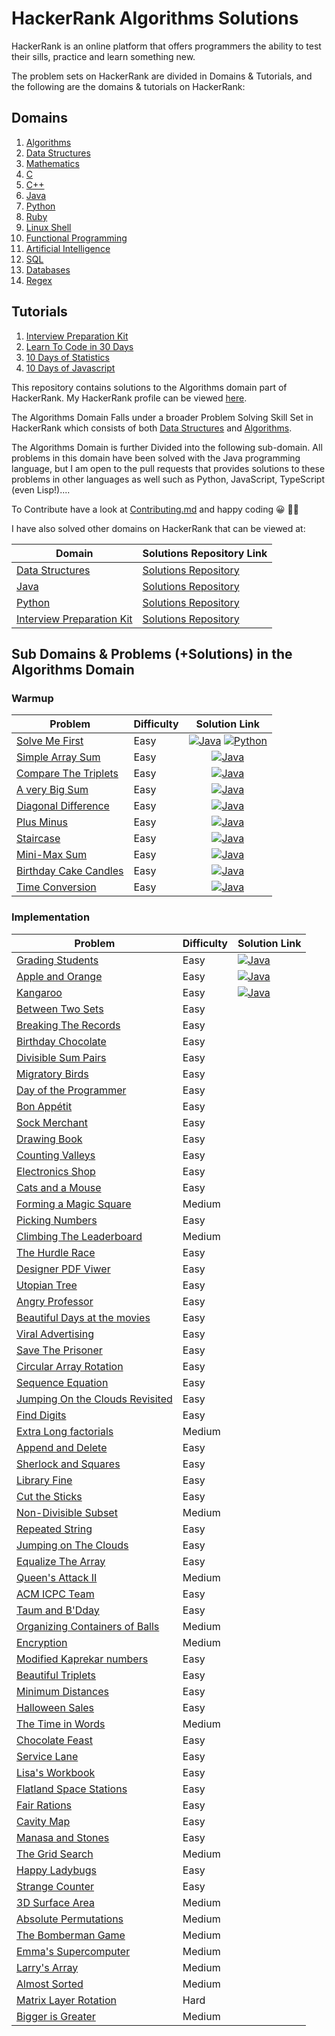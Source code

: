 # HackerRank Algorithms Solutions
HackerRank is an online platform that offers programmers the ability to test their
sills, practice and learn something new. 

The problem sets on HackerRank are divided in Domains & Tutorials, and the following are the domains & 
tutorials on HackerRank:

## Domains
1. [Algorithms](https://www.hackerrank.com/domains/algorithms)
2. [Data Structures](https://www.hackerrank.com/domains/data-structures)
3. [Mathematics](https://www.hackerrank.com/domains/mathematics) 
4. [C](https://www.hackerrank.com/domains/c)
5. [C++](https://www.hackerrank.com/domains/cpp)
6. [Java](https://www.hackerrank.com/domains/java)
7. [Python](https://www.hackerrank.com/domains/python)
8. [Ruby](https://www.hackerrank.com/domains/ruby)
9. [Linux Shell](https://www.hackerrank.com/domains/shell)
10. [Functional Programming](https://www.hackerrank.com/domains/fp)
11. [Artificial Intelligence](https://www.hackerrank.com/domains/ai)
12. [SQL](https://www.hackerrank.com/domains/sql)
13. [Databases](https://www.hackerrank.com/domains/databases)
14. [Regex](https://www.hackerrank.com/domains/regex)

## Tutorials
1. [Interview Preparation Kit](https://www.hackerrank.com/interview) 
2. [Learn To Code in 30 Days](https://www.hackerrank.com/domains/tutorials/30-days-of-code) 
3. [10 Days of Statistics](https://www.hackerrank.com/domains/tutorials/10-days-of-statistics)
4. [10 Days of Javascript](https://www.hackerrank.com/domains/tutorials/10-days-of-javascript) 

This repository contains solutions to the Algorithms domain part of HackerRank. My
HackerRank profile can be viewed [here](https://www.hackerrank.com/anishviewer).

The Algorithms Domain Falls under a broader Problem Solving Skill Set in HackerRank
which consists of both 
[Data Structures](https://www.hackerrank.com/domains/data-structures) 
and [Algorithms](https://www.hackerrank.com/domains/algorithms).

The Algorithms Domain is further Divided into the following sub-domain. All
problems in this domain have been solved with the Java programming language, but I am 
open to the pull requests that provides solutions to these problems in other languages
as well such as Python, JavaScript, TypeScript (even Lisp!)....

To Contribute have a look at 
[Contributing.md](https://github.com/anishLearnsToCode/hackerrank-algorithms/blob/master/Contributing.md) 
and happy coding 😀 🐱‍💻

I have also solved other domains on HackerRank that can be viewed at:

| Domain | Solutions Repository Link |
|--------|---------------------------|
| [Data Structures](https://www.hackerrank.com/domains/data-structures) | [Solutions Repository](https://github.com/anishLearnsToCode/hackerrank-data-structures) |
| [Java](https://www.hackerrank.com/domains/java) | [Solutions Repository](https://github.com/anishLearnsToCode/hackerrank-java) |
| [Python](https://www.hackerrank.com/domains/python) | [Solutions Repository](https://github.com/anishLearnsToCode/hackerrank-python) |
| [Interview Preparation Kit](https://www.hackerrank.com/interview) | [Solutions Repository](https://github.com/anishLearnsToCode/hackerrank-interview-preparation-kit) |

## Sub Domains & Problems (+Solutions) in the Algorithms Domain

### Warmup
| Problem | Difficulty | Solution Link |
|---------|------------|:-------------:|
| [Solve Me First](https://www.hackerrank.com/challenges/solve-me-first) | Easy | [![Java](https://img.icons8.com/color/40/000000/java-coffee-cup-logo.png)](https://github.com/anishLearnsToCode/hackerrank-algorithms/blob/master/src/warmup/SolveMeFirst.java) [![Python](https://img.icons8.com/color/35/000000/python.png)](https://github.com/anishLearnsToCode/hackerrank-algorithms/blob/master/python/warmup/solve-me-first.py) |
| [Simple Array Sum](https://www.hackerrank.com/challenges/simple-array-sum) | Easy | [![Java](https://img.icons8.com/color/40/000000/java-coffee-cup-logo.png)](https://github.com/anishLearnsToCode/hackerrank-algorithms/blob/master/src/warmup/SimpleArraySum.java) |
| [Compare The Triplets](https://www.hackerrank.com/challenges/compare-the-triplets) | Easy | [![Java](https://img.icons8.com/color/40/000000/java-coffee-cup-logo.png)](https://github.com/anishLearnsToCode/hackerrank-algorithms/blob/master/src/warmup/CompareTheTriplets.java) |
| [A very Big Sum](https://www.hackerrank.com/challenges/a-very-big-sum) | Easy | [![Java](https://img.icons8.com/color/40/000000/java-coffee-cup-logo.png)](https://github.com/anishLearnsToCode/hackerrank-algorithms/blob/master/src/warmup/AVeryBigSum.java) |
| [Diagonal Difference](https://www.hackerrank.com/challenges/diagonal-difference) | Easy | [![Java](https://img.icons8.com/color/40/000000/java-coffee-cup-logo.png)](https://github.com/anishLearnsToCode/hackerrank-algorithms/blob/master/src/warmup/DiagonalDifference.java) |
| [Plus Minus](https://www.hackerrank.com/challenges/plus-minus) | Easy | [![Java](https://img.icons8.com/color/40/000000/java-coffee-cup-logo.png)](https://github.com/anishLearnsToCode/hackerrank-algorithms/blob/master/src/warmup/PlusMinus.java) |
| [Staircase](https://www.hackerrank.com/challenges/staircase) | Easy | [![Java](https://img.icons8.com/color/40/000000/java-coffee-cup-logo.png)](https://github.com/anishLearnsToCode/hackerrank-algorithms/blob/master/src/warmup/Staircase.java) |
| [Mini-Max Sum](https://www.hackerrank.com/challenges/mini-max-sum) | Easy | [![Java](https://img.icons8.com/color/40/000000/java-coffee-cup-logo.png)](https://github.com/anishLearnsToCode/hackerrank-algorithms/blob/master/src/warmup/MinMaxSum.java) |
| [Birthday Cake Candles](https://www.hackerrank.com/challenges/birthday-cake-candles) | Easy | [![Java](https://img.icons8.com/color/40/000000/java-coffee-cup-logo.png)](https://github.com/anishLearnsToCode/hackerrank-algorithms/blob/master/src/warmup/BirthdayCakeCandles.java) |
| [Time Conversion](https://www.hackerrank.com/challenges/time-conversion) | Easy | [![Java](https://img.icons8.com/color/40/000000/java-coffee-cup-logo.png)](https://github.com/anishLearnsToCode/hackerrank-algorithms/blob/master/src/warmup/TimeConversion.java) |


### Implementation
| Problem | Difficulty | Solution Link |
|---------|------------|---------------|
| [Grading Students](https://www.hackerrank.com/challenges/grading) | Easy | [![Java](https://img.icons8.com/color/40/000000/java-coffee-cup-logo.png)](https://github.com/anishLearnsToCode/hackerrank-algorithms/blob/master/src/implimentation/GradingStudents.java) |
| [Apple and Orange](https://www.hackerrank.com/challenges/apple-and-orange) | Easy | [![Java](https://img.icons8.com/color/40/000000/java-coffee-cup-logo.png)](https://github.com/anishLearnsToCode/hackerrank-algorithms/blob/master/src/implimentation/AppleAndOrange.java) |
| [Kangaroo](https://www.hackerrank.com/challenges/kangaroo) | Easy | [![Java](https://img.icons8.com/color/40/000000/java-coffee-cup-logo.png)](https://github.com/anishLearnsToCode/hackerrank-algorithms/blob/master/src/implimentation/Kangaroo.java) |
| [Between Two Sets](https://www.hackerrank.com/challenges/between-two-sets) | Easy | |
| [Breaking The Records](https://www.hackerrank.com/challenges/breaking-best-and-worst-records) | Easy | |
| [Birthday Chocolate](https://www.hackerrank.com/challenges/the-birthday-bar) | Easy | |
| [Divisible Sum Pairs](https://www.hackerrank.com/challenges/divisible-sum-pairs) | Easy | |
| [Migratory Birds](https://www.hackerrank.com/challenges/migratory-birds) | Easy | |
| [Day of the Programmer](https://www.hackerrank.com/challenges/day-of-the-programmer) | Easy | |
| [Bon Appétit](https://www.hackerrank.com/challenges/bon-appetit) | Easy | |
| [Sock Merchant](https://www.hackerrank.com/challenges/sock-merchant) | Easy | |
| [Drawing Book](https://www.hackerrank.com/challenges/drawing-book) | Easy | |
| [Counting Valleys](https://www.hackerrank.com/challenges/counting-valleys) | Easy | |
| [Electronics Shop](https://www.hackerrank.com/challenges/electronics-shop) | Easy | |
| [Cats and a Mouse](https://www.hackerrank.com/challenges/cats-and-a-mouse) | Easy | |
| [Forming a Magic Square](https://www.hackerrank.com/challenges/magic-square-forming) | Medium | |
| [Picking Numbers](https://www.hackerrank.com/challenges/picking-numbers) | Easy | |
| [Climbing The Leaderboard](https://www.hackerrank.com/challenges/climbing-the-leaderboard) | Medium | |
| [The Hurdle Race](https://www.hackerrank.com/challenges/the-hurdle-race) | Easy | |
| [Designer PDF Viwer](https://www.hackerrank.com/challenges/designer-pdf-viewer) | Easy | |
| [Utopian Tree](https://www.hackerrank.com/challenges/utopian-tree) | Easy | |
| [Angry Professor](https://www.hackerrank.com/challenges/angry-professor) | Easy | |
| [Beautiful Days at the movies](https://www.hackerrank.com/challenges/beautiful-days-at-the-movies) | Easy | |
| [Viral Advertising](https://www.hackerrank.com/challenges/strange-advertising) | Easy | |
| [Save The Prisoner](https://www.hackerrank.com/challenges/save-the-prisoner) | Easy | |
| [Circular Array Rotation](https://www.hackerrank.com/challenges/circular-array-rotation) | Easy | |
| [Sequence Equation](https://www.hackerrank.com/challenges/permutation-equation) | Easy | |
| [Jumping On the Clouds Revisited](https://www.hackerrank.com/challenges/jumping-on-the-clouds-revisited) | Easy | |
| [Find Digits](https://www.hackerrank.com/challenges/jumping-on-the-clouds-revisited) | Easy | |
| [Extra Long factorials](https://www.hackerrank.com/challenges/extra-long-factorials) | Medium | |
| [Append and Delete](https://www.hackerrank.com/challenges/append-and-delete) | Easy | |
| [Sherlock and Squares](https://www.hackerrank.com/challenges/sherlock-and-squares) | Easy | |
| [Library Fine](https://www.hackerrank.com/challenges/library-fine) | Easy | |
| [Cut the Sticks](https://www.hackerrank.com/challenges/cut-the-sticks) | Easy | |
| [Non-Divisible Subset](https://www.hackerrank.com/challenges/non-divisible-subset) | Medium | |
| [Repeated String](https://www.hackerrank.com/challenges/repeated-string) | Easy | |
| [Jumping on The Clouds](https://www.hackerrank.com/challenges/jumping-on-the-clouds) | Easy | |
| [Equalize The Array](https://www.hackerrank.com/challenges/equality-in-a-array) | Easy | |
| [Queen's Attack II](https://www.hackerrank.com/challenges/queens-attack-2) | Medium | |
| [ACM ICPC Team](https://www.hackerrank.com/challenges/acm-icpc-team) | Easy | |
| [Taum and B'Dday](https://www.hackerrank.com/challenges/taum-and-bday) | Easy | |
| [Organizing Containers of Balls](https://www.hackerrank.com/challenges/organizing-containers-of-balls) | Medium | |
| [Encryption](https://www.hackerrank.com/challenges/encryption) | Medium | |
| [Modified Kaprekar numbers](https://www.hackerrank.com/challenges/kaprekar-numbers) | Easy | |
| [Beautiful Triplets](https://www.hackerrank.com/challenges/beautiful-triplets) | Easy | |
| [Minimum Distances](https://www.hackerrank.com/challenges/minimum-distances) | Easy | |
| [Halloween Sales](https://www.hackerrank.com/challenges/halloween-sale) | Easy | |
| [The Time in Words](https://www.hackerrank.com/challenges/the-time-in-words) | Medium | |
| [Chocolate Feast](https://www.hackerrank.com/challenges/chocolate-feast) | Easy | |
| [Service Lane](https://www.hackerrank.com/challenges/service-lane) | Easy | |
| [Lisa's Workbook](https://www.hackerrank.com/challenges/lisa-workbook) | Easy | |
| [Flatland Space Stations](https://www.hackerrank.com/challenges/flatland-space-stations) | Easy | |
| [Fair Rations](https://www.hackerrank.com/challenges/fair-rations) | Easy | |
| [Cavity Map](https://www.hackerrank.com/challenges/cavity-map) | Easy | |
| [Manasa and Stones](https://www.hackerrank.com/challenges/manasa-and-stones) | Easy | |
| [The Grid Search](https://www.hackerrank.com/challenges/the-grid-search) | Medium | |
| [Happy Ladybugs](https://www.hackerrank.com/challenges/happy-ladybugs) | Easy | |
| [Strange Counter](https://www.hackerrank.com/challenges/strange-code) | Easy | |
| [3D Surface Area](https://www.hackerrank.com/challenges/3d-surface-area) | Medium | |
| [Absolute Permutations](https://www.hackerrank.com/challenges/absolute-permutation) | Medium | |
| [The Bomberman Game](https://www.hackerrank.com/challenges/bomber-man) | Medium | |
| [Emma's Supercomputer](https://www.hackerrank.com/challenges/two-pluses) | Medium | |
| [Larry's Array](https://www.hackerrank.com/challenges/larrys-array) | Medium | |
| [Almost Sorted](https://www.hackerrank.com/challenges/almost-sorted) | Medium | |
| [Matrix Layer Rotation](https://www.hackerrank.com/challenges/matrix-rotation-algo) | Hard | |
| [Bigger is Greater](https://www.hackerrank.com/challenges/bigger-is-greater) | Medium | |sol